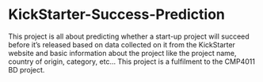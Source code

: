 # KickStarter-Success-Prediction
This project is all about predicting whether a start-up project will succeed before it’s released based on data collected on it from the KickStarter website and basic information about the project like the project name, country of origin, category, etc... This project is a fulfilment to the CMP4011 BD project.
